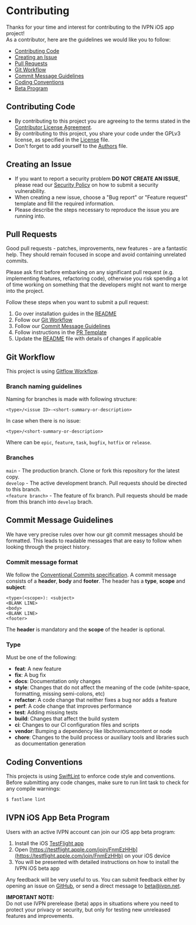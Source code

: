 # Contributing

Thanks for your time and interest for contributing to the IVPN iOS app project!  
As a contributor, here are the guidelines we would like you to follow:

* [Contributing Code](#contributing)
* [Creating an Issue](#issue)
* [Pull Requests](#pr)
* [Git Workflow](#git)
* [Commit Message Guidelines](#commit)
* [Coding Conventions](#conventions)
* [Beta Program](#beta-program)

<a name="contributing"></a>
## Contributing Code

* By contributing to this project you are agreeing to the terms stated in the [Contributor License Agreement](/CLA.md).
* By contributing to this project, you share your code under the GPLv3 license, as specified in the [License](/LICENSE.md) file.
* Don't forget to add yourself to the [Authors](/AUTHORS) file.

<a name="issue"></a>
## Creating an Issue

* If you want to report a security problem **DO NOT CREATE AN ISSUE**, please read our [Security Policy](/.github/SECURITY.md) on how to submit a security vulnerability.
* When creating a new issue, choose a "Bug report" or "Feature request" template and fill the required information.
* Please describe the steps necessary to reproduce the issue you are running into.

<a name="pr"></a>
## Pull Requests

Good pull requests - patches, improvements, new features - are a fantastic help. They should remain focused in scope and avoid containing unrelated commits.

Please ask first before embarking on any significant pull request (e.g. implementing features, refactoring code), otherwise you risk spending a lot of time working on something that the developers might not want to merge into the project.

Follow these steps when you want to submit a pull request:  

1. Go over installation guides in the [README](/README.md#installation)
2. Follow our [Git Workflow](#git)
3. Follow our [Commit Message Guidelines](#commit)
4. Follow instructions in the [PR Template](/.github/PULL_REQUEST_TEMPLATE.md)
5. Update the [README](/README.md) file with details of changes if applicable

<a name="git"></a>
## Git Workflow

This project is using [Gitflow Workflow](https://www.atlassian.com/git/tutorials/comparing-workflows/gitflow-workflow).

### Branch naming guidelines

Naming for branches is made with following structure:

```
<type>/<issue ID>-<short-summary-or-description>
```

In case when there is no issue:

```
<type>/<short-summary-or-description>
```

Where <type> can be `epic`, `feature`, `task`, `bugfix`, `hotfix` or `release`.

### Branches

`main` - The production branch. Clone or fork this repository for the latest copy.  
`develop` - The active development branch. Pull requests should be directed to this branch.  
`<feature branch>` - The feature of fix branch. Pull requests should be made from this branch into `develop` brach.  

<a name="commit"></a>
## Commit Message Guidelines

We have very precise rules over how our git commit messages should be formatted. This leads to readable messages that are easy to follow when looking through the project history.

### Commit message format

We follow the [Conventional Commits specification](https://www.conventionalcommits.org/). A commit message consists of a **header**, **body** and **footer**.  The header has a **type**, **scope** and **subject**:

```
<type>(<scope>): <subject>
<BLANK LINE>
<body>
<BLANK LINE>
<footer>
```

The **header** is mandatory and the **scope** of the header is optional.

### Type

Must be one of the following:

* **feat**: A new feature  
* **fix**: A bug fix  
* **docs**: Documentation only changes  
* **style**: Changes that do not affect the meaning of the code (white-space, formatting, missing semi-colons, etc)  
* **refactor**: A code change that neither fixes a bug nor adds a feature  
* **perf**: A code change that improves performance  
* **test**: Adding missing tests  
* **build**: Changes that affect the build system  
* **ci**: Changes to our CI configuration files and scripts  
* **vendor**: Bumping a dependency like libchromiumcontent or node  
* **chore**: Changes to the build process or auxiliary tools and libraries such as documentation generation  

<a name="conventions"></a>
## Coding Conventions

This projects is using [SwiftLint](https://github.com/realm/SwiftLint) to enforce code style and conventions. Before submitting any code changes, make sure to run lint task to check for any compile warnings:  

```sh
$ fastlane lint
```

<a name="beta-program"></a>
## IVPN iOS App Beta Program

Users with an active IVPN account can join our iOS app beta program:

1. Install the iOS [TestFlight app](https://testflight.apple.com)
2. Open [https://testflight.apple.com/join/FnmEzHHb](https://testflight.apple.com/join/FnmEzHHb) on your iOS device
3. You will be presented with detailed instructions on how to install the IVPN iOS beta app

Any feedback will be very useful to us. You can submit feedback either by opening an issue on [GitHub](https://github.com/ivpn/ios-app/issues), or send a direct message to beta@ivpn.net.

**IMPORTANT NOTE:**  
Do not use IVPN prerelease (beta) apps in situations where you need to protect your privacy or security, but only for testing new unreleased features and improvements.
